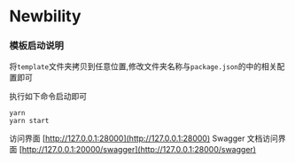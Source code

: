 # Newbility

### 模板启动说明

将`template`文件夹拷贝到任意位置,修改文件夹名称与`package.json`的中的相关配置即可

执行如下命令启动即可

```
yarn
yarn start
```

访问界面 [http://127.0.0.1:28000](http://127.0.0.1:28000)
Swagger 文档访问界面 [http://127.0.0.1:20000/swagger](http://127.0.0.1:28000/swagger)

